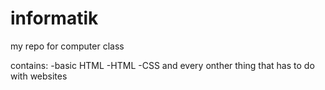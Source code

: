 # informatik
my repo for computer class

contains:
-basic HTML
-HTML
-CSS and every onther thing that has to do with websites
